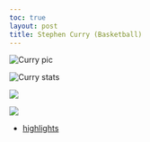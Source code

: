 ```yaml
---
toc: true
layout: post
title: Stephen Curry (Basketball)
---
```


![]({{site.baseurl}}/images/curry.jpg "Curry pic")

![]({{site.baseurl}}/images/currystats.png "Curry stats")

![](vscode-remote://wsl%2Bubuntu/mnt/c/Users/rohan/vscode/FrontendRepository/images/curry.jpg)

![](vscode-remote://wsl%2Bubuntu/mnt/c/Users/rohan/vscode/FrontendRepository/images/currystats.png)

- [highlights](https://www.youtube.com/watch?v=IpSLadH6sNA&ab_channel=NBA)

